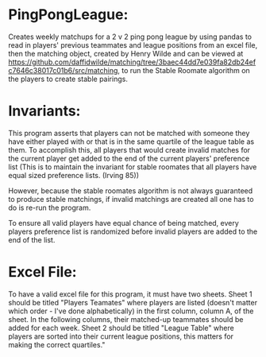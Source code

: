 # PingPongLeague:
Creates weekly matchups for a 2 v 2 ping pong league by using pandas to read in players' previous teammates and league positions from an excel file, then the matching object, created by Henry Wilde and can be viewed at https://github.com/daffidwilde/matching/tree/3baec44dd7e039fa82db24efc7646c38017c01b6/src/matching, to run the Stable Roomate algorithm on the players to create stable pairings.

# Invariants:
This program asserts that players can not be matched with someone they have either played with or that is in the same quartile of the league table as them. To accomplish this, all players that would create invalid matches for the current player get added to the end of the current players' preference list (This is to maintain the invariant for stable roomates that all players have equal sized preference lists. (Irving 85))

However, because the stable roomates algorithm is not always guaranteed to produce stable matchings, if invalid matchings are created all one has to do is re-run the program.

To ensure all valid players have equal chance of being matched, every players preference list is randomized before invalid players are added to the end of the list.

# Excel File:

To have a valid excel file for this program, it must have two sheets. Sheet 1 should be titled "Players Teamates" where players are listed (doesn't matter which order - I've done alphabetically) in the first column, column A, of the sheet. In the following columns, their matched-up teammates should be added for each week. Sheet 2 should be titled "League Table" where players are sorted into their current league positions, this matters for making the correct quartiles."
